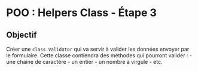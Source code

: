 # POO : Helpers Class - Étape 3

## Objectif

Créer une `class Validator` qui va servir à valider les données envoyer par le formulaire. Cette classe contiendra des méthodes qui pourront valider : 
	- une chaine de caractère
	- un entier
	- un nombre à virgule 
	- etc.
